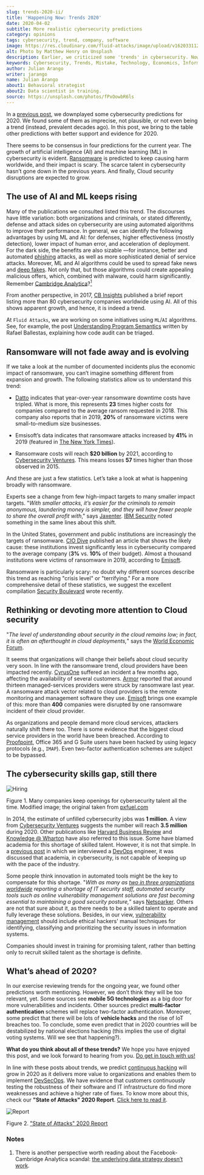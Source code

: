 ```yaml
---
slug: trends-2020-ii/
title: 'Happening Now: Trends 2020'
date: 2020-04-02
subtitle: More realistic cybersecurity predictions
category: opinions
tags: cybersecurity, trend, company, software
image: https://res.cloudinary.com/fluid-attacks/image/upload/v1620331127/blog/trends-2020-ii/cover_eek8mj.webp
alt: Photo by Matthew Henry on Unsplash
description: Earlier, we criticized some 'trends' in cybersecurity. Now, we discuss why some cybersecurity predictions for 2020 seem plausible and others undeniably real.
keywords: Cybersecurity, Trends, Mistake, Technology, Economics, Information, Ethical Hacking, Pentesting
author: Julian Arango
writer: jarango
name: Julian Arango
about1: Behavioral strategist
about2: Data scientist in training.
source: https://unsplash.com/photos/fPxOowbR6ls
---
```


In a [previous post](../trends-2020/), we downplayed some cybersecurity
predictions for 2020. We found some of them as imprecise, not plausible,
or not even being a trend (instead, prevalent decades ago). In this
post, we bring to the table other predictions with better support and
evidence for 2020.

There seems to be consensus in four predictions for the current year.
The growth of artificial intelligence (AI) and machine learning (ML)
in cybersecurity is evident. [Ransomware](../ransomware/) is predicted
to keep causing harm worldwide, and their impact is scary. The scarce
talent in cybersecurity hasn’t gone down in the previous years. And
finally, Cloud security disruptions are expected to grow.

## The use of AI and ML keeps rising

Many of the publications we consulted listed this trend. The discourses
have little variation: both organizations and criminals, or stated
differently, defense and attack sides on cybersecurity are using
automated algorithms to improve their performance. In general, we can
identify the following advantages by using ML and AI: for defenses,
higher effectiveness (mostly detection), lower impact of human error,
and acceleration of deployment. For the dark side, the benefits are also
sizable —for instance, better and automated [phishing](../phishing/)
attacks, as well as more sophisticated denial of service attacks.
Moreover, ML and AI algorithms could be used to spread fake news and
[deep fakes](https://en.wikipedia.org/wiki/Deepfake). Not only that, but
those algorithms could create appealing malicious offers, which,
combined with malware, could harm significantly. Remember [Cambridge
Analytica](https://towardsdatascience.com/how-ai-can-make-you-the-president-4756f6b1c0c0)?[<sup>1</sup>](#n1%20)

From another perspective, in 2017, [CB
Insights](https://www.cbinsights.com/research/cybersecurity-artificial-intelligence-startups-market-map/)
published a brief report listing more than 80 cybersecurity companies
worldwide using AI.
All of this shows apparent growth,
and hence,
it is indeed a trend.

At `Fluid Attacks`, we are working on some initiatives using `ML`/`AI`
algorithms. See, for example, the post [Understanding Program
Semantics](../understand-program-semantics/) written by Rafael
Ballestas, explaining how code audit can be triaged.

## Ransomware will not fade away and is evolving

If we take a look at the number of documented incidents plus the
economic impact of ransomware, you can’t imagine something different
from expansion and growth. The following statistics allow us to
understand this trend:

- [Datto](https://www.datto.com/blog/a-look-at-ransomware-in-2019)
  indicates that year-over-year ransomware downtime costs have
  tripled. What is more, this represents **23** times higher costs for
  companies compared to the average ransom requested in 2018. This
  company also reports that in 2019, **20%** of ransomware victims
  were small-to-medium size businesses.

- Emsisoft’s data indicates that ransomware attacks increased by
  **41%** in 2019 (featured in [The New York
  Times](https://www.nytimes.com/2020/02/09/technology/ransomware-attacks.html)).

- Ransomware costs will reach **$20 billion** by 2021, according to
  [Cybersecurity
  Ventures](https://cybersecurityventures.com/global-ransomware-damage-costs-predicted-to-reach-20-billion-usd-by-2021/).
  This means losses **57** times higher than those observed in 2015.

And these are just a few statistics. Let’s take a look at what is
happening broadly with ransomware.

Experts see a change from few high-impact targets to many smaller impact
targets. "*With smaller attacks, it’s easier for the criminals to remain
anonymous, laundering money is simpler, and they will have fewer people
to share the overall profit with*," says
[Jaxenter](https://jaxenter.com/cybersecurity-trends-2020-167575.html).
[IBM
Security](https://securityintelligence.com/posts/ibm-x-force-security-predictions-for-2020/)
noted something in the same lines about this shift.

In the United States, government and public institutions are
increasingly the targets of ransomware. [CIO
Dive](https://www.ciodive.com/news/the-forgotten-ones-ransomware-preys-on-the-resource-poor/565062/)
published an article that shows the likely cause: these institutions
invest significantly less in cybersecurity compared to the average
company (**3%** vs. **10%** of their budget). Almost a thousand
institutions were victims of ransomware in 2019, according to
[Emisoft](https://blog.emsisoft.com/en/35583/report-the-cost-of-ransomware-in-2020-a-country-by-country-analysis/).

Ransomware is particularly scary: no doubt why different sources
describe this trend as reaching "crisis level" or "terrifying." For a
more comprehensive detail of these statistics, we suggest the excellent
compilation [Security
Boulevard](https://securityboulevard.com/2020/02/20-ransomware-statistics-youre-powerless-to-resist-reading/)
wrote recently.

## Rethinking or devoting more attention to Cloud security

"*The level of understanding about security in the cloud remains low; in
fact, it is often an afterthought in cloud deployments,*" says the
[World Economic
Forum](https://www.weforum.org/agenda/2020/01/these-will-be-the-main-cybersecurity-trends-in-2020/).

It seems that organizations will change their beliefs about cloud
security very soon. In line with the ransomware trend, cloud providers
have been impacted recently.
[CyrusOne](https://www.ciodive.com/news/cyrusone-ransomware-REvil/568549/)
suffered an incident a few months ago, affecting the availability of
several customers.
[Armor](https://www.armor.com/resources/new-msps-compromised-reports-armor/)
reported that around thirteen managed-services providers were struck by
ransomware last year. A ransomware attack vector related to cloud
providers is the remote monitoring and management software they use.
[Emisoft](https://blog.emsisoft.com/en/34822/the-state-of-ransomware-in-the-us-report-and-statistics-2019/)
brings one example of this: more than **400** companies were disrupted
by one ransomware incident of their cloud provider.

As organizations and people demand more cloud services, attackers
naturally shift there too. There is some evidence that the biggest cloud
service providers in the world have been breached. According to
[Proofpoint](https://www.proofpoint.com/us/threat-insight/post/threat-actors-leverage-credential-dumps-phishing-and-legacy-email-protocols),
Office 365 and G Suite users have been hacked by using legacy protocols
(e.g., `IMAP`). Even two-factor authentication schemes are subject to be
bypassed.

## The cybersecurity skills gap, still there

<div class="imgblock">

![Hiring](https://res.cloudinary.com/fluid-attacks/image/upload/v1620331127/blog/trends-2020-ii/hiring_laepnx.webp)

<div class="title">

Figure 1. Many companies keep openings for cybersecurity talent all the time.
Modified image; the original taken from
[pxfuel.com](https://www.pxfuel.com/en/free-photo-oeufi)

</div>

</div>

In 2014, the estimate of unfilled cybersecurity jobs was **1 million**.
A view from [Cybersecurity
Ventures](https://cybersecurityventures.com/jobs/) suggests the number
will reach **3.5 million** during 2020. Other publications like [Harvard
Business
Review](https://hbr.org/2017/05/cybersecurity-has-a-serious-talent-shortage-heres-how-to-fix-it)
and [Knowledge @
Wharton](https://knowledge.wharton.upenn.edu/article/america-plans-close-skills-gap-cybersecurity/)
have also referred to this issue. Some have blamed academia for this
shortage of skilled talent. However, it is not that simple.
In a [previous post](../training-basic/)
in which we interviewed a [DevOps](../../solutions/devsecops/) engineer,
it was discussed that academia,
in cybersecurity,
is not capable of keeping up with the pace of the industry.

Some people think innovation in automated tools might be the key to
compensate for this shortage. "*With as many as [two in three
organizations
worldwide](https://www.isc2.org/-/media/ISC2/Research/2018-ISC2-Cybersecurity-Workforce-Study.ashx?la=en)
reporting a shortage of IT security staff, automated security tools
such as online vulnerability management solutions are fast becoming
essential to maintaining a good security posture,*” says
[Netsparker](https://www.netsparker.com/blog/web-security/top-10-cybersecurity-trends-to-look-out-for-in-2020/).
Others are not that sure about it, as there needs to be a skilled talent
to operate and fully leverage these solutions.
Besides,
in our view,
[vulnerability management](../../solutions/vulnerability-management/)
should include ethical hackers' manual techniques
for identifying,
classifying
and prioritizing the security issues in information systems.

Companies should invest in training for promising talent, rather than
betting only to recruit skilled talent as the shortage is definite.

## What’s ahead of 2020?

In our exercise reviewing trends for the ongoing year, we found other
predictions worth mentioning. However, we don’t think they will be too
relevant, yet. Some sources see **mobile 5G technologies** as a big door
for more vulnerabilities and incidents. Other sources predict
**multi-factor authentication** schemes will replace two-factor
authentication. Moreover, some predict that there will be lots of
**vehicle hacks** and the rise of IoT breaches too. To conclude, some
even predict that in 2020 countries will be destabilized by national
elections hacking (this implies the use of digital voting systems. Will
we see that happening?).

**What do you think about all of these trends?** We hope you have
enjoyed this post, and we look forward to hearing from you. [Do get in
touch with us\!](../../contact-us/)

In line with these posts about trends, we predict [continuous
hacking](../../services/continuous-hacking/) will grow in 2020 as it
delivers more value to organizations
and enables them to implement [DevSecOps](../../solutions/devsecops/).
We have evidence that customers
continuously testing the robustness of their software and IT
infrastructure do find more weaknesses and achieve a higher rate of
fixes. To know more about this, check our **"State of Attacks" 2020
Report**. [Click here to read it](https://try.fluidattacks.tech/report2020/).

<div class="imgblock">

![Report](https://res.cloudinary.com/fluid-attacks/image/upload/v1620331126/blog/trends-2020-ii/report_qyuc7l.webp)

<div class="title">

Figure 2. ["State of Attacks" 2020
Report](https://try.fluidattacks.tech/report2020/)

</div>

</div>

### Notes

1. There is another perspective worth reading about the
    Facebook-Cambridge Analytica scandal: [the underlying data strategy
    doesn’t
    work](https://medium.com/@Soccermatics/the-biggest-cambridge-analytica-scandal-is-that-their-methods-don-t-work-16c2f1f3a84f).
